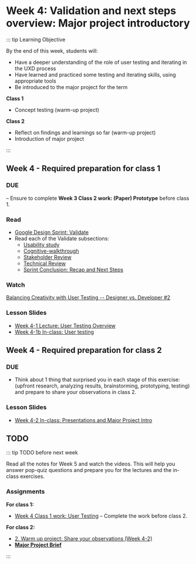 # Week 4: Validation and next steps overview: Major project introductory

::: tip Learning Objective

By the end of this week, students will:

- Have a deeper understanding of the role of user testing and iterating in the UXD process
- Have learned and practiced some testing and iterating skills, using appropriate tools
- Be introduced to the major project for the term


**Class 1**
- Concept testing (warm-up project)

**Class 2**
- Reflect on findings and learnings so far (warm-up project)
- Introduction of major project

:::

## Week 4 - Required preparation for class 1

### DUE 
– Ensure to complete **Week 3 Class 2 work: (Paper) Prototype** before class 1.

### Read

- [Google Design Sprint: Validate](https://designsprintkit.withgoogle.com/methodology/phase6-validate)
- Read each of the Validate subsections: 
  - [Usability study](https://designsprintkit.withgoogle.com/methodology/phase6-validate/usability-study_1)
  - [Cognitive-walkthrough](https://designsprintkit.withgoogle.com/methodology/phase6-validate/cognitive-walkthroughs)
  - [Stakeholder Review](https://designsprintkit.withgoogle.com/methodology/phase6-validate/stakeholder-review)
  - [Technical Review](https://designsprintkit.withgoogle.com/methodology/phase6-validate/technical-review)
  - [Sprint Conclusion: Recap and Next Steps](https://designsprintkit.withgoogle.com/methodology/phase6-validate/sprint-conclusion-recap-and-next-steps)


### Watch

[Balancing Creativity with User Testing -- Designer vs. Developer #2](https://www.youtube.com/watch?v=OJJDwpyzlS4&t=0s&list=PLJ21zHI2TNh8WmAMhA1gGkYz0vBrwzk5l&index=17)


### Lesson Slides

- [Week 4-1 Lecture: User Testing Overview](https://drive.google.com/drive/folders/1NIPEEpSmhYMkEWt5WsQyFekJgUcB-2-y)
- [Week 4-1b In-class: User testing](https://drive.google.com/drive/folders/1NIPEEpSmhYMkEWt5WsQyFekJgUcB-2-y)


## Week 4 - Required preparation for class 2

### DUE

- Think about 1 thing that surprised you in each stage of this exercise: (upfront research, analyzing results, brainstorming, prototyping, testing) and prepare to share your observations in class 2.


### Lesson Slides

- [Week 4-2 In-class: Presentations and Major Project Intro](https://drive.google.com/file/d/11pi3ZBo_V0xzeOdyq3J7LHSM2Ib0USqm/view?usp=sharing)


## TODO

::: tip TODO before next week

Read all the notes for Week 5 and watch the videos. This will help you answer pop-quiz questions and prepare you for the lectures and the in-class exercises.

### Assignments

**For class 1:** 
- [Week 4 Class 1 work: User Testing](../../assignments/work-week4-1.md) – Complete the work before class 2.

**For class 2:**
- [2. Warm up project: Share your observations (Week 4-2)](../../assignments/warmup2.md)
- [**Major Project Brief**](../../assignments/project-brief.md)

:::
